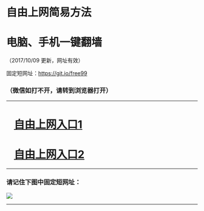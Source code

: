 ﻿# 自由上网简易方法

# 电脑、手机一键翻墙

（2017/10/09 更新，网址有效）

固定短网址：https://git.io/free99

### （微信如打不开，请转到浏览器打开）


***





# &nbsp;&nbsp; <a href="http://ft2769015429.fwq-tz-1001.info/fwqtz01.html?t=100900129946 " target="_blank">自由上网入口1</a>
# &nbsp;&nbsp; <a href="http://ft2517725111.fwq-tz-1002.info/fwqtz02.html?t=100900126046 " target="_blank">自由上网入口2</a>
***

### 请记住下图中固定短网址：

<img src="https://s3-us-west-2.amazonaws.com/fwq-1001/yjfq-20170905okok.png" /> 


***

